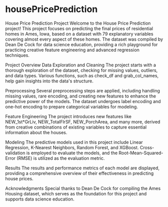 # housePricePrediction

House Price Prediction Project
Welcome to the House Price Prediction project! This project focuses on predicting the final prices of residential homes in Ames, Iowa, based on a dataset with 79 explanatory variables covering almost every aspect of these homes. The dataset was compiled by Dean De Cock for data science education, providing a rich playground for practicing creative feature engineering and advanced regression techniques.

Project Overview
Data Exploration and Cleaning
The project starts with a thorough exploration of the dataset, checking for missing values, outliers, and data types. Various functions, such as check_df and grab_col_names, help gain insights into the data's structure.

Preprocessing
Several preprocessing steps are applied, including handling missing values, rare encoding, and creating new features to enhance the predictive power of the models. The dataset undergoes label encoding and one-hot encoding to prepare categorical variables for modeling.

Feature Engineering
The project introduces new features like NEW_1st*GrLiv, NEW_TotalFlrSF, NEW_PorchArea, and many more, derived from creative combinations of existing variables to capture essential information about the houses.

Modeling
The predictive models used in this project include Linear Regression, K-Nearest Neighbors, Random Forest, and XGBoost. Cross-validation is employed to evaluate the models, and the Root-Mean-Squared-Error (RMSE) is utilized as the evaluation metric.

Results
The results and performance metrics of each model are displayed, providing a comprehensive overview of their effectiveness in predicting house prices.

Acknowledgments
Special thanks to Dean De Cock for compiling the Ames Housing dataset, which serves as the foundation for this project and supports data science education.

